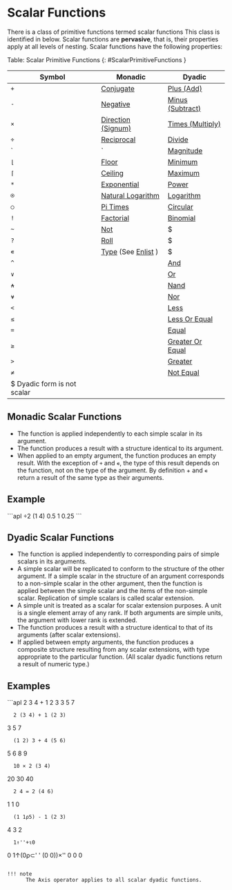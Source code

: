 <h1 class="heading"><span class="name">Scalar Functions</span></h1>

There is a class of primitive functions termed scalar functions This class is identified in [](#ScalarPrimitiveFunctions) below. Scalar functions are **pervasive**, that is, their properties apply at all levels of nesting.  Scalar functions have the following properties:

Table: Scalar Primitive Functions {: #ScalarPrimitiveFunctions }

|Symbol|Monadic|Dyadic|
|---|---|---|
|`+`|[Conjugate](conjugate.md)|[Plus (Add)](add.md)|
|`-`|[Negative](negative.md)|[Minus (Subtract)](subtract.md)|
|`×`|[Direction (Signum)](direction.md)|[Times (Multiply)](multiply.md)|
|`÷`|[Reciprocal](reciprocal.md)|[Divide](divide.md)|
|`|`|[Magnitude](magnitude.md)|[Residue](residue.md)|
|`⌊`|[Floor](floor.md)|[Minimum](minimum.md)|
|`⌈`|[Ceiling](ceiling.md)|[Maximum](maximum.md)|
|`*`|[Exponential](exponential.md)|[Power](power.md)|
|`⍟`|[Natural Logarithm](natural-logarithm.md)|[Logarithm](logarithm.md)|
|`○`|[Pi Times](pi-times.md)|[Circular](circular.md)|
|`!`|[Factorial](factorial.md)|[Binomial](binomial.md)|
|`~`|[Not](not.md)|$|
|`?`|[Roll](roll.md)|$|
|`∊`|[Type](type.md) (See [Enlist](enlist.md) )|$|
|`^`|&nbsp;|[And](and-lowest-common-multiple.md)|
|`∨`|&nbsp;|[Or](or-greatest-common-divisor.md)|
|`⍲`|&nbsp;|[Nand](nand.md)|
|`⍱`|&nbsp;|[Nor](nor.md)|
|`<`|&nbsp;|[Less](less.md)|
|`≤`|&nbsp;|[Less Or Equal](less-or-equal.md)|
|`=`|&nbsp;|[Equal](equal.md)|
|`≥`|&nbsp;|[Greater Or Equal](greater-or-equal.md)|
|`>`|&nbsp;|[Greater](greater.md)|
|`≠`|&nbsp;|[Not Equal](not-equal.md)|
|$ Dyadic form is not scalar|||

## Monadic Scalar Functions

- The function is applied independently to each simple scalar in its argument.
- The function produces a result with a structure identical to its argument.
- When applied to an empty argument, the function produces an empty result.  With the exception of `+` and `∊`, the type of this result depends on the function, not on the type of the argument. By definition + and `∊` return a result of the same type as their arguments.

<h2 class="example">Example</h2>
```apl
      ÷2 (1 4)
0.5  1 0.25
```

## Dyadic Scalar Functions

- The function is applied independently to corresponding pairs of simple scalars in its arguments.
- A simple scalar will be replicated to conform to the structure of the other argument.  If a simple scalar in the structure of an argument corresponds to a non-simple scalar in the other argument, then the function is applied between the simple scalar and the items of the non-simple scalar.  Replication of simple scalars is called scalar extension.
- A simple unit is treated as a scalar for scalar extension purposes.  A unit is a single element array of any rank.  If both arguments are simple units, the argument with lower rank is extended.
- The function produces a result with a structure identical to that of its arguments (after scalar extensions).
- If applied between empty arguments, the function produces a composite structure resulting from any scalar extensions, with type appropriate to the particular function. (All scalar dyadic functions return a result of numeric type.)

<h2 class="example">Examples</h2>
```apl
      2 3 4 + 1 2 3
3 5 7
 
      2 (3 4) + 1 (2 3)
3  5 7
 
      (1 2) 3 + 4 (5 6)
 5 6  8 9

      10 × 2 (3 4)
20  30 40
 
      2 4 = 2 (4 6)
1  1 0

      (1 1⍴5) - 1 (2 3)
4  3 2

      1↑''+⍳0
0
       1↑(0⍴⊂' ' (0 0))×''
0  0 0
```

!!! note 
      The Axis operator applies to all scalar dyadic functions.
